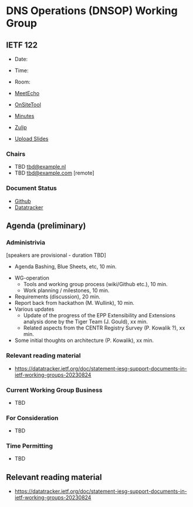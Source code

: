 
# DNS Operations (DNSOP) Working Group

## IETF 122

* Date:
* Time:
* Room:

* [MeetEcho](https://meetings.conf.meetecho.com/ietf122/?session=)
* [OnSiteTool](https://meetings.conf.meetecho.com/onsite122/?session=)

* [Minutes](https://codimd.ietf.org/notes-ietf-122-rpp)
* [Zulip](https://zulip.ietf.org/#narrow/stream/rpp)
* [Upload Slides](https://datatracker.ietf.org/meeting/122/session/rpp)

### Chairs

* TBD [tbd@example.nl](tbd@example.nl)
* TBD [tbd@example.com](tbd@example.com) [remote]

### Document Status

* [Github](https://github.com/ietf-wg-rpp/wg-materials/blob/main/dnsop-document-status.md)
* [Datatracker](https://datatracker.ietf.org/wg/rpp/documents/)

## Agenda (preliminary)

### Administrivia

[speakers are provisional - duration TBD]

* Agenda Bashing, Blue Sheets, etc,  10 min.
<!--
* Updates of Old Work, Chairs, 10 min.
-->
* WG-operation
  - Tools and working group process (wiki/Github etc.), 10 min.
  - Work planning / milestones, 10 min.
* Requirements (discussion), 20 min.
* Report back from hackathon (M. Wullink), 10 min.
* Various updates
  - Update of the progress of the EPP Extensibility and Extensions analysis done by the Tiger Team (J. Gould), xx min.
  - Related aspects from the CENTR Registry Survey (P. Kowalik ?), xx min.
* Some initial thoughts on architecture (P. Kowalik), xx min.

### Relevant reading material

* https://datatracker.ietf.org/doc/statement-iesg-support-documents-in-ietf-working-groups-20230824

### Current Working Group Business

* TBD

### For Consideration

* TBD


### Time Permitting

* TBD

## Relevant reading material

* https://datatracker.ietf.org/doc/statement-iesg-support-documents-in-ietf-working-groups-20230824
